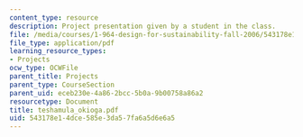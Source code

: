 ```yaml
---
content_type: resource
description: Project presentation given by a student in the class.
file: /media/courses/1-964-design-for-sustainability-fall-2006/543178e14dce585e3da57fa6a5d6e6a5_teshamula_okioga.pdf
file_type: application/pdf
learning_resource_types:
- Projects
ocw_type: OCWFile
parent_title: Projects
parent_type: CourseSection
parent_uid: eceb230e-4a86-2bcc-5b0a-9b00758a86a2
resourcetype: Document
title: teshamula_okioga.pdf
uid: 543178e1-4dce-585e-3da5-7fa6a5d6e6a5
---
```

